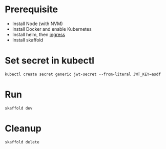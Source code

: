 # Prerequisite

- Install Node (with NVM)
- Install Docker and enable Kubernetes
- Install helm, then [ingress](https://kubernetes.github.io/ingress-nginx/deploy/#quick-start)
- Install skaffold

# Set secret in kubectl

`kubectl create secret generic jwt-secret --from-literal JWT_KEY=asdf`

# Run

`skaffold dev`

# Cleanup

`skaffold delete`
